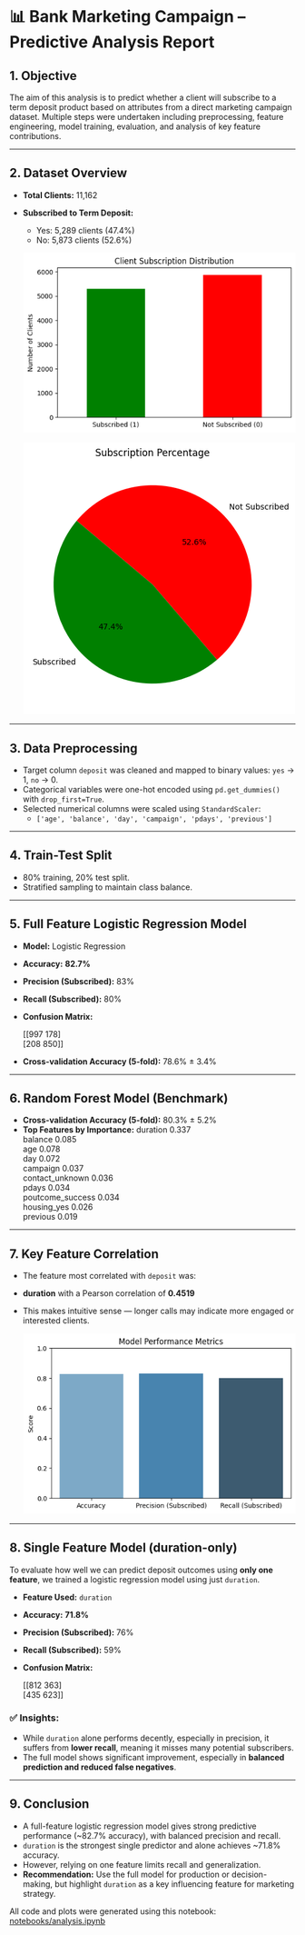 # 📊 Bank Marketing Campaign – Predictive Analysis Report

## 1. Objective

The aim of this analysis is to predict whether a client will subscribe to a term deposit product based on attributes from a direct marketing campaign dataset. Multiple steps were undertaken including preprocessing, feature engineering, model training, evaluation, and analysis of key feature contributions.

---

## 2. Dataset Overview

- **Total Clients:** 11,162
- **Subscribed to Term Deposit:**
  - Yes: 5,289 clients (47.4%)
  - No: 5,873 clients (52.6%)  

  ![](./fig/bar_subscription.png?msec=1749648124189?msec=1749690190556)

  ![](./fig/plot_subscription_pie.png?msec=1749648207819?msec=1749690190555)

---

## 3. Data Preprocessing

- Target column `deposit` was cleaned and mapped to binary values: `yes` → 1, `no` → 0.
- Categorical variables were one-hot encoded using `pd.get_dummies()` with `drop_first=True`.
- Selected numerical columns were scaled using `StandardScaler`:
  - `['age', 'balance', 'day', 'campaign', 'pdays', 'previous']`

---

## 4. Train-Test Split

- 80% training, 20% test split.
- Stratified sampling to maintain class balance.

---

## 5. Full Feature Logistic Regression Model

- **Model:** Logistic Regression

- **Accuracy:** **82.7%**

- **Precision (Subscribed):** 83%

- **Recall (Subscribed):** 80%

- **Confusion Matrix:** 
  
  [[997 178]  
  [208 850]]

- **Cross-validation Accuracy (5-fold):** 78.6% ± 3.4%

---

## 6. Random Forest Model (Benchmark)

- **Cross-validation Accuracy (5-fold):** 80.3% ± 5.2%
- **Top Features by Importance:** 
  duration 0.337  
  balance 0.085  
  age 0.078  
  day 0.072  
  campaign 0.037  
  contact_unknown 0.036  
  pdays 0.034  
  poutcome_success 0.034  
  housing_yes 0.026  
  previous 0.019

---

## 7. Key Feature Correlation

- The feature most correlated with `deposit` was:

- **duration** with a Pearson correlation of **0.4519**

- This makes intuitive sense — longer calls may indicate more engaged or interested clients.
  
  ![](./fig/plot_model_metrics.png?msec=1749648254335)

---

## 8. Single Feature Model (duration-only)

To evaluate how well we can predict deposit outcomes using **only one feature**, we trained a logistic regression model using just `duration`.

- **Feature Used:** `duration`

- **Accuracy:** **71.8%**

- **Precision (Subscribed):** 76%

- **Recall (Subscribed):** 59%

- **Confusion Matrix:** 
  
  [[812 363]  
  [435 623]]

### ✅ Insights:

- While `duration` alone performs decently, especially in precision, it suffers from **lower recall**, meaning it misses many potential subscribers.
- The full model shows significant improvement, especially in **balanced prediction and reduced false negatives**.

---

## 9. Conclusion

- A full-feature logistic regression model gives strong predictive performance (~82.7% accuracy), with balanced precision and recall.
- `duration` is the strongest single predictor and alone achieves ~71.8% accuracy.
- However, relying on one feature limits recall and generalization.
- **Recommendation:** Use the full model for production or decision-making, but highlight `duration` as a key influencing feature for marketing strategy.

All code and plots were generated using this notebook: [notebooks/analysis.ipynb](./notebooks/analysis.ipynb)
